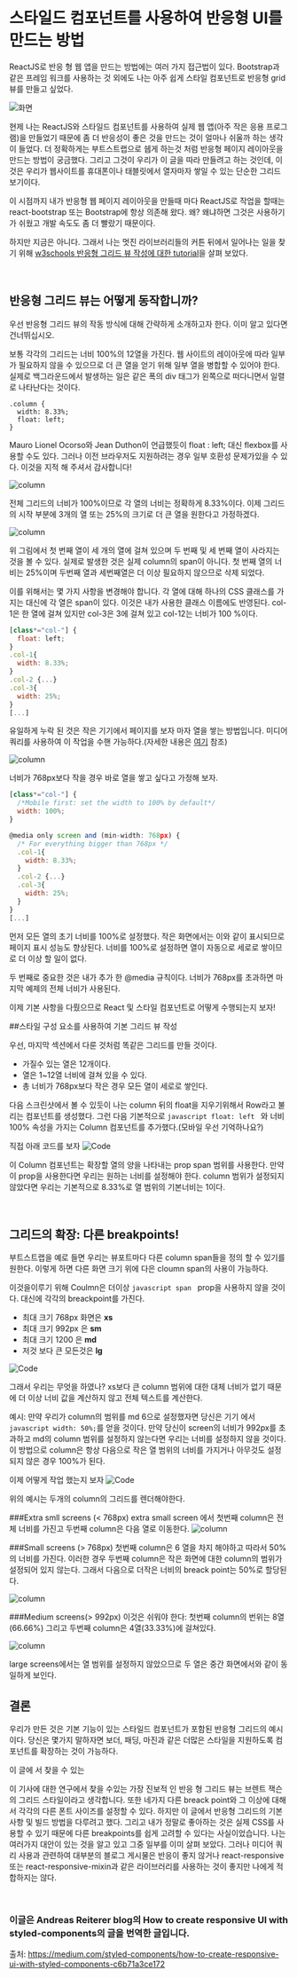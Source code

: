 # 스타일드 컴포넌트를 사용하여 반응형 UI를 만드는 방법

ReactJS로 반응 형 웹 앱을 만드는 방법에는 여러 가지 접근법이 있다. Bootstrap과 같은 프레임 워크를 사용하는 것 외에도 나는 아주 쉽게 스타일 컴포넌트로 반응형 grid 뷰를 만들고 싶었다. 

![화면](https://miro.medium.com/max/6528/1*kl8Vpj5-QUrzAVbzvSih3Q.jpeg)

현제 나는 ReactJS와 스타일드 컴포넌트를 사용하여 실제 웹 앱(아주 작은 응용 프로그램)을 만들었기 때문에 좀 더 반응성이 좋은 것을 만드는 것이 얼마나 쉬울까 하는 생각이 들었다. 더 정확하게는 부트스트랩으로 쉡게 하는것 처럼 반응형 페이지 레이아웃을 만드는 방법이 궁금했다. 그리고 그것이 우리가 이 글을 따라 만들려고 하는 것인데, 이것은 우리가 웹사이트를 휴대폰이나 태블릿에서 열자마자 쌓일 수 있는 단순한 그리드 보기이다. 
<br>

이 시점까지 내가 반응형 웹 페이지 레이아웃을 만들때 마다 ReactJS로 작업을 할때는 react-bootstrap 또는 Bootstrap에 항상 의존해 왔다. 왜? 왜냐하면 그것은 사용하기가 쉬웠고 개발 속도도 좀 더 빨랐기 때문이다. 
<br>

하지만 지금은 아니다. 그래서 나는 멋진 라이브러리들의 커튼 뒤에서 일어나는 일을 찾기 위해  [w3schools 반응형 그리드 뷰 작성에 대한 tutorial](https://www.w3schools.com/css/css_rwd_grid.asp)을 살펴 보았다.

<br>

## 반응형 그리드 뷰는 어떻게 동작합니까?
우선 반응형 그리드 뷰의 작동 방식에 대해 간략하게 소개하고자 한다. 이미 알고 있다면 건너뛰십시오.
<br>

보통 각각의 그리드는 너비 100%의 12열을 가진다. 웹 사이트의 레이아웃에 따라 일부가 필요하지 않을 수 있으므로 더 큰 열을 얻기 위해 일부 열을 병합할 수 있어야 한다. 실제로 백그라운드에서 발생하는 일은 같은 폭의 div 태그가 왼쪽으로 떠다니면서 일렬로 나타난다는 것이다.
<br>

```javascrit
.column {
  width: 8.33%;
  float: left;
}
```

Mauro Lionel Ocorso와 Jean Duthon이 언급했듯이 float : left; 대신 flexbox를 사용할 수도 있다. 그러나 이전 브라우저도 지원하려는 경우 일부 호환성 문제가있을 수 있다. 이것을 지적 해 주셔서 감사합니다!

![column](https://miro.medium.com/max/1736/1*6Pld5ZuXMOylEXP_1bSPjA.png)

전체 그리드의 너비가 100%이므로 각 열의 너비는 정확하게 8.33%이다. 이제 그리드의 시작 부분에 3개의 열 또는 25%의 크기로 더 큰 열을 원한다고 가정하겠다.

![column](https://miro.medium.com/max/1744/1*LHlTLJZuNcrgOGg0ernv5A.png)

위 그림에서 첫 번째 열이 세 개의 열에 걸쳐 있으며 두 번째 및 세 번째 열이 사라지는 것을 볼 수 있다. 실제로 발생한 것은 실제 column의 span이 아니다. 첫 번째 열의 너비는 25%이며 두번째 열과 세번째열은 더 이상 필요하지 않으므로 삭제 되었다. 
<br>

이를 위해서는 몇 가지 사항을 변경해야 합니다. 각 열에 대해 하나의 CSS 클래스를 가지는 대신에 각 열은 span이 있다. 이것은 내가 사용한 클래스 이름에도 반영된다. col-1은 한 열에 걸쳐 있지만 col-3은 3에 걸쳐 있고 col-12는 너비가 100 %이다.

```javascript
[class*="col-"] {
  float: left;
}
.col-1{
  width: 8.33%;
}
.col-2 {...}
.col-3{
  width: 25%;
}
[...]
```

유일하게 누락 된 것은 작은 기기에서 페이지를 보자 마자 열을 쌓는 방법입니다. 미디어 쿼리를 사용하여 이 작업을 수핸 가능하다.(자세한 내용은 [여기](https://www.w3schools.com/css/css_rwd_mediaqueries.asp) 참조)

![column](https://miro.medium.com/max/762/1*ONwpRoHIJA7FRnIErifF9A.png)

너비가 768px보다 작을 경우 바로 열을 쌓고 싶다고 가정해 보자.

```javascript
[class*="col-"] {
  /*Mobile first: set the width to 100% by default*/
  width: 100%;
}

@media only screen and (min-width: 768px) {
  /* For everything bigger than 768px */
  .col-1{
    width: 8.33%;
  }
  .col-2 {...}
  .col-3{
    width: 25%;
  }
}
[...]
```

먼저 모든 열의 초기 너비를 100%로 설정했다. 작은 화면에서는 이와 같이 표시되므로 페이지 표시 성능도 향상된다. 너비를 100%로 설정하면 열이 자동으로 세로로 쌓이므로 더 이상 할 일이 없다.
<br>

두 번째로 중요한 것은 내가 추가 한 @media 규칙이다. 너비가 768px를 초과하면 마지막 예제의 전체 너비가 사용된다.
<br>

이제 기본 사항을 다뤘으므로 React 및 스타일 컴포넌트로 어떻게 수행되는지 보자!

##스타일 구성 요소를 사용하여 기본 그리드 뷰 작성

우선, 마지막 섹션에서 다룬 것처럼 똑같은 그리드를 만들 것이다.
 * 가질수 있는 열은 12개이다.
 * 열은 1~12열 너비에 걸쳐 있을 수 있다.
 * 총 너비가 768px보다 작은 경우 모든 열이 세로로 쌓인다.

다음 스크린샷에서 볼 수 있듯이 나는 column 뒤의 float을 지우기위해서 Row라고 불리는 컴포넌트를 생성했다. 그런 다음 기본적으로 ```javascript float: left ``` 와 너비 100% 속성을 가지는 Column 컴포넌트를 추가했다.(모바일 우선 기억하나요?)
<br>

직접 아래 코드를 보자
![Code](https://miro.medium.com/max/1486/1*S_jt8B668fUQBkW4vVOVUA.png)

이 Column 컴포넌트는 확장할 열의 양을 나타내는 prop span 범위를 사용한다. 만약 이 prop을 사용한다면 우리는 원하는 너비를 설정해야 한다. column 범위가 설정되지 않았다면 우리는 기본적으로 8.33%로 열 범위의 기본너비는 1이다. 

 <br>

## 그리드의 확장: 다른 breakpoints!
부트스트랩을 예로 들면 우리는 뷰포트마다 다른 column span들을 정의 할 수 있기를 원한다. 이렇게 하면 다른 화면 크기 위에 다은 cloumn span의 사용이 가능하다.
<br>

이것을이루기 위해 Coulmn은 더이상 ```javascript span ``` prop을 사용하지 않을 것이다. 대신에 각각의 breackpoint를 가진다.

 * 최대 크기 768px 화면은 **xs**
 * 최대 크기 992px 은 **sm**
 * 최대 크기 1200 은 **md**
 * 저것 보다 큰 모든것은 **lg**

![Code](https://miro.medium.com/max/1542/1*oQ57567nklR574tNd4o2tA.png)

그래서 우리는 무엇을 하였나? xs보다 큰 column 범위에 대한 대체 너비가 없기 때문에 더 이상 너비 값을 계산하지 않고 전체 텍스트를 계산한다.
<br>

예시: 만약 우리가 column의 범위를 md 6으로 설정했자면 당신은 기기 에서 ```javascript width: 50%;```를 얻을 것이다. 만약 당신이 screen의 너비가 992px를 초과하고 md의 column 범위를 설정하지 않는다면 우리는 너비를 설정하지 않을 것이다. 이 방법으로 column은 항상 다음으로 작은 열 범위의 너비를 가지거나 아무것도 설정 되지 않은 경우 100%가 된다.
<br>

이제 어떻게 작업 했는지 보자
![Code](https://miro.medium.com/max/1082/1*JbcS7nAE-ynTqUGlk9y78Q.png)

위의 예시는 두개의 column의 그리드를 렌더해야한다.
<br>

###Extra smll screens (< 768px)
extra small screen 에서 첫번째 column은 전체 너비를 가진고 두번째 column은 다음 열로 이동한다.
![column](https://miro.medium.com/max/790/1*r6IfYjLc1K8S7hG1NpTfnQ.png)

###Small screens (> 768px)
첫번째 column은 6 열을 차지 해야하고 따라서 50%의 너비를 가진다. 이러한 경우 두번째 column은 작은 화면에 대한 column의 범위가 설정되어 있지 않는다. 그래서 다음으로 더작은 너비의 breack point는 50%로 할당된다.

![column](https://miro.medium.com/max/1558/1*5xjJWyQNYtgeGxWU9kl1Fg.png)

###Medium screens(> 992px)
이것은 쉬워야 한다: 첫번째 column의 번위는 8열(66.66%) 그리고 두번째 column은 4열(33.33%)에 걸쳐있다.

![column](https://miro.medium.com/max/2330/1*GfDfNujlo0p94k9N58gy5A.png)

large screens에서는 열 범위를 설정하지 않았으므로 두 열은 중간 화면에서와 같이 동일하게 보인다.

## 결론
우리가 만든 것은 기본 기능이 있는 스타일드 컴포넌트가 포함된 반응형 그리드의 예시이다. 당신은 몇가지 말하자면 보더, 패딩, 마진과 같은 더많은 스타일을 지원하도록 컴포넌트를 확장하는 것이 가능하다.
<br>

이 글에 서 찾을 수 있는 

이 기사에 대한 연구에서 찾을 수있는 가장 진보적 인 반응 형 그리드 뷰는 브렌트 잭슨의 그리드 스타일이라고 생각합니다. 또한 네가지 다른 breack point와 그 이상에 대해서 각각의 다른 폰트 사이즈를 설정할 수 있다. 하지만 이 글에서 반응형 그리드의 기본 사항 및 빌드 방법을 다루려고 했다. 그리고 내가 정말로 좋아하는 것은 실제 CSS를 사용할 수 있기 때문에 다른 breakpoints를 쉽게 고려할 수 있다는 사실이었습니다. 나는 여러가지 대안이 있는 것을 알고 있고 그중 일부를 이미 살펴 보았다. 그러나 미디어 쿼리 사용과 관련하여 대부분의 블로그 게시물은 반응이 좋지 않거나 react-responsive 또는 react-responsive-mixin과 같은 라이브러리를 사용하는 것이 좋지만 나에게 적합하지는 않다.

<br>

### **이글은 Andreas Reiterer blog의 How to create responsive UI with styled-components의 글을 번역한 글입니다.**
출처: <https://medium.com/styled-components/how-to-create-responsive-ui-with-styled-components-c6b71a3ce172>